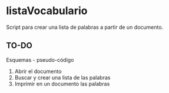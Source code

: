 # listaVocabulario
Script para crear una lista de palabras a partir de un documento.

## TO-DO

Esquemas - pseudo-código

1. Abrir el documento
2. Buscar y crear una lista de las palabras
3. Imprimir en un documento las palabras
